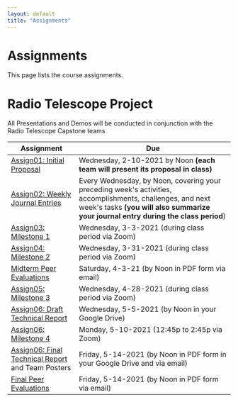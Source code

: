 ```yaml
---
layout: default
title: "Assignments"
---
```


# Assignments

This page lists the course assignments.

# Radio Telescope Project
All Presentations and Demos will be conducted in conjunction with the Radio Telescope Capstone teams

Assignment | Due
---------- | ---
[Assign01: Initial Proposal](assign01.html) | Wednesday, 2-10-2021 by Noon **(each team will present its proposal in class)**
[Assign02: Weekly Journal Entries](assign02.html) | Every Wednesday, by Noon, covering your preceding week's activities, accomplishments, challenges, and next week's tasks **(you will also summarize your journal entry during the class period**)
[Assign03: Milestone 1](assign03.html) | Wednesday, 3-3-2021 (during class period via Zoom)
[Assign04: Milestone 2](assign04.html) | Wednesday, 3-31-2021 (during class period via Zoom)
[Midterm Peer Evaluations](PeerEval-RadioTelescope-Sp21-midterm.pdf) | Saturday, 4-3-21 (by Noon in PDF form via email)
[Assign05: Milestone 3](assign05.html) | Wednesday, 4-28-2021 (during class period via Zoom)
[Assign06: Draft Technical Report](assign06.html) | Wednesday, 5-5-2021 (by Noon in your Google Drive)
[Assign06: Milestone 4](assign06.html) | Monday, 5-10-2021 (12:45p to 2:45p via Zoom)
[Assign06: Final Technical Report](finalreport.html) and Team Posters | Friday, 5-14-2021 (by Noon in PDF form in your Google Drive and via email)
[Final Peer Evaluations](PeerEval-RadioTelescope-Sp21-final.pdf) | Friday, 5-14-2021 (by Noon in PDF form via email)

<!-- vim:set wrap: -->
<!-- vim:set linebreak: -->
<!-- vim:set nolist: -->
